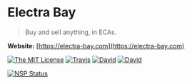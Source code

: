 # Electra Bay

> Buy and sell anything, in ECAs.

**Website:** [https://electra-bay.com](https://electra-bay.com)

[![The MIT License](https://img.shields.io/badge/license-MIT-orange.svg?style=flat-square)](http://opensource.org/licenses/MIT)
[![Travis](https://img.shields.io/travis/Electra-project/electra-bay.svg?style=flat-square)](https://travis-ci.org/Electra-project/electra-bay)
[![David](https://img.shields.io/david/Electra-project/electra-bay.svg?style=flat-square)](https://david-dm.org/Electra-project/electra-bay)
[![David](https://img.shields.io/david/dev/Electra-project/electra-bay.svg?style=flat-square)](https://david-dm.org/Electra-project/electra-bay)

[![NSP Status](https://nodesecurity.io/orgs/electra-project/projects/cad63c78-e495-4662-a963-9f81a41ab32e/badge)](https://nodesecurity.io/orgs/electra-project/projects/cad63c78-e495-4662-a963-9f81a41ab32e)
